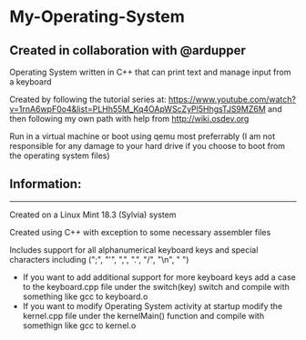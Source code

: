 # My-Operating-System
## Created in collaboration with @ardupper
Operating System written in C++ that can print text and manage input from a keyboard

Created by following the tutorial series at: https://www.youtube.com/watch?v=1rnA6wpF0o4&list=PLHh55M_Kq4OApWScZyPl5HhgsTJS9MZ6M and then following my own path with help from http://wiki.osdev.org

Run in a virtual machine or boot using qemu most preferrably (I am not responsible for any damage to your hard drive if you choose to boot from the operating system files)

## Information: ##
----

Created on a Linux Mint 18.3 (Sylvia) system

Created using C++ with exception to some necessary assembler files

Includes support for all alphanumerical keyboard keys and special characters including (";", "'", ",", ".", "/", "\n", " ")
* If you want to add additional support for more keyboard keys add a case to the keyboard.cpp file under the switch(key) switch and compile with something like gcc to keyboard.o
* If you want to modify Operating System activity at startup modify the kernel.cpp file under the kernelMain() function and compile with somethign like gcc to kernel.o
